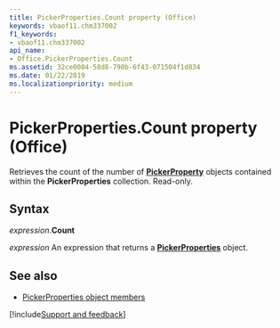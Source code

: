 ```yaml
---
title: PickerProperties.Count property (Office)
keywords: vbaof11.chm337002
f1_keywords:
- vbaof11.chm337002
api_name:
- Office.PickerProperties.Count
ms.assetid: 32ce0084-58d8-790b-6f43-071504f1d834
ms.date: 01/22/2019
ms.localizationpriority: medium
---
```



# PickerProperties.Count property (Office)

Retrieves the count of the number of **[PickerProperty](Office.PickerProperty.md)** objects contained within the **PickerProperties** collection. Read-only.


## Syntax

_expression_.**Count**

_expression_ An expression that returns a **[PickerProperties](Office.PickerProperties.md)** object.


## See also

- [PickerProperties object members](overview/Library-Reference/pickerproperties-members-office.md)



[!include[Support and feedback](~/includes/feedback-boilerplate.md)]
